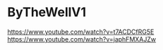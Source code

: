 # ByTheWellV1

https://www.youtube.com/watch?v=t7ACDCfRG5E
https://www.youtube.com/watch?v=japhFMXAJZw
